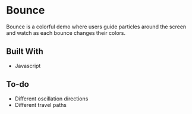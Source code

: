 # Bounce

Bounce is a colorful demo where users guide particles around the screen and watch as each bounce changes their colors. 

## Built With 
* Javascript

## To-do
* Different oscillation directions
* Different travel paths
